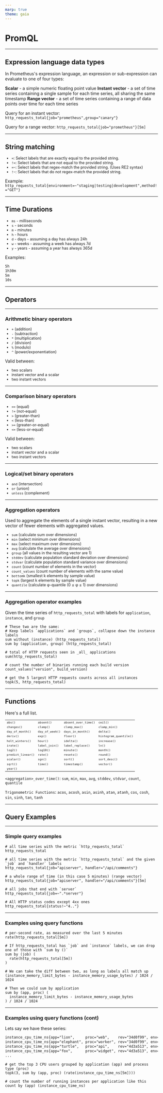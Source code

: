 ```yaml
---
marp: true
theme: gaia
---
```


# PromQL

---

## Expression language data types

In Prometheus's expression language, an expression or sub-expression can evaluate to one of four types:

**Scalar** - a simple numeric floating point value
**Instant vector** - a set of time series containing a single sample for each time series, all sharing the same timestamp
**Range vector** - a set of time series containing a range of data points over time for each time series

Query for an instant vector:
`http_requests_total{job="prometheus",group="canary"}`

Query for a range vector:
`http_requests_total{job="prometheus"}[5m]`

---

## String matching

* `=`: Select labels that are exactly equal to the provided string.
* `!=`: Select labels that are not equal to the provided string.
* `=~`: Select labels that regex-match the provided string. (Uses RE2 syntax)
* `!~`: Select labels that do not regex-match the provided string.

Example: `http_requests_total{environment=~"staging|testing|development",method!="GET"}`

---

## Time Durations

* `ms` - milliseconds
* `s` - seconds
* `m` - minutes
* `h` - hours
* `d` - days - assuming a day has always 24h
* `w` - weeks - assuming a week has always 7d
* `y` - years - assuming a year has always 365d

Examples:

```txt
5h
1h30m
5m
10s
```

---

## Operators

---

### Arithmetic binary operators

* `+` (addition)
* `-` (subtraction)
* `*` (multiplication)
* `/` (division)
* `%` (modulo)
* `^` (power/exponentiation)

Valid between:

* two scalars
* instant vector and a scalar
* two instant vectors

---

### Comparison binary operators

* `==` (equal)
* `!=` (not-equal)
* `>` (greater-than)
* `<` (less-than)
* `>=` (greater-or-equal)
* `<=` (less-or-equal)

Valid between:

* two scalars
* instant vector and a scalar
* two instant vectors

---

### Logical/set binary operators

* `and` (intersection)
* `or` (union)
* `unless` (complement)

---

<style scoped>
ul {
  font-size: 90%;
}
</style>
### Aggregation operators

Used to aggregate the elements of a single instant vector, resulting in a new vector of fewer elements with aggregated values.

* `sum` (calculate sum over dimensions)
* `min` (select minimum over dimensions)
* `max` (select maximum over dimensions)
* `avg` (calculate the average over dimensions)
* `group` (all values in the resulting vector are 1)
* `stddev` (calculate population standard deviation over dimensions)
* `stdvar` (calculate population standard variance over dimensions)
* `count` (count number of elements in the vector)
* `count_values` (count number of elements with the same value)
* `bottomk` (smallest k elements by sample value)
* `topk` (largest k elements by sample value)
* `quantile` (calculate φ-quantile (0 ≤ φ ≤ 1) over dimensions)

---

### Aggregation operator examples

Given the time series of `http_requests_total` with labels for `application`, `instance`, and `group`

```promql
# These two are the same:
# Keep labels `applications` and `groups`, collapse down the instance labels
sum without (instance) (http_requests_total)
sum by (application, group) (http_requests_total)

# total of HTTP requests seen in _all_ applications
sum(http_requests_total)

# count the number of binaries running each build version
count_values("version", build_version)

# get the 5 largest HTTP requests counts across all instances
topk(5, http_requests_total)
```

---

## Functions

<style scoped>
table {
  font-size: 80%;
}
</style>
Here's a full list.

|                    |                 |                      |                        |
| ------------------ | --------------- | -------------------- | ---------------------- |
| `abs()`            | `absent()`      | `absent_over_time()` | `ceil()`               |
| `changes()`        | `clamp()`       | `clamp_max()`        | `clamp_min()`          |
| `day_of_month()`   | `day_of_week()` | `days_in_month()`    | `delta()`              |
| `deriv()`          | `exp()`         | `floor()`            | `histogram_quantile()` |
| `holt_winters()`   | `hour()`        | `idelta()`           | `increase()`           |
| `irate()`          | `label_join()`  | `label_replace()`    | `ln()`                 |
| `log2()`           | `log10()`       | `minute()`           | `month()`              |
| `predict_linear()` | `rate()`        | `resets()`           | `round()`              |
| `scalar()`         | `sgn()`         | `sort()`             | `sort_desc()`          |
| `sqrt()`           | `time()`        | `timestamp()`        | `vector()`             |
| `year()`           |                 |                      |                        |

`<aggregation>_over_time()`: `sum`, `min`, `max`, `avg`, `stddev`, `stdvar`, `count`, `quantile`

`Trigonometric Functions`: `acos`, `acosh`, `asin`, `asinh`, `atan`, `atanh`, `cos`, `cosh`, `sin`, `sinh`, `tan`, `tanh`

---

## Query Examples

---
### Simple query examples

```promql
# all time series with the metric `http_requests_total`
http_requests_total 

# all time series with the metric `http_requests_total` and the given `job` and `handler` labels
http_requests_total{job="apiserver", handler="/api/comments"}

# a whole range of time (in this case 5 minutes) (range vector)
http_requests_total{job="apiserver", handler="/api/comments"}[5m] 

# all jobs that end with `server`
http_requests_total{job=~".*server"}

# All HTTP status codes except 4xx ones
http_requests_total{status!~"4.."}
```

---

### Examples using query functions

```promql
# per-second rate, as measured over the last 5 minutes
rate(http_requests_total[5m])

# If http_requests_total has `job` and `instance` labels, we can drop one of those with `sum by ()`
sum by (job) (
  rate(http_requests_total[5m])
)

# We can take the diff between two, as long as labels all match up
(instance_memory_limit_bytes - instance_memory_usage_bytes) / 1024 / 1024

# Then we could sum by application
sum by (app, proc) (
  instance_memory_limit_bytes - instance_memory_usage_bytes
) / 1024 / 1024
```

---

### Examples using query functions (cont)

Lets say we have these series:

```txt
instance_cpu_time_ns{app="lion",     proc="web",    rev="34d0f99", env="prod", job="cluster-manager"}
instance_cpu_time_ns{app="elephant", proc="worker", rev="34d0f99", env="prod", job="cluster-manager"}
instance_cpu_time_ns{app="turtle",   proc="api",    rev="4d3a513", env="prod", job="cluster-manager"}
instance_cpu_time_ns{app="fox",      proc="widget", rev="4d3a513", env="prod", job="cluster-manager"}
...
```

```promql
# get the top 3 CPU users grouped by application (app) and process type (proc)
topk(3, sum by (app, proc) (rate(instance_cpu_time_ns[5m])))

# count the number of running instances per application like this
count by (app) (instance_cpu_time_ns)
```
